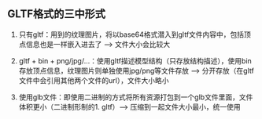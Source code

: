 ## GLTF格式的三中形式

1. 只有gltf：用到的纹理图片，将以base64格式潜入到gltf文件内容中，包括顶点信息也是一样嵌入进去了 --> 文件大小会比较大

2. gltf + bin + png/jpg/...：使用gltf描述模型结构（只存放结构描述），使用bin存放顶点信息，纹理图片则单独使用jpg/png等文件存放 --> 分开存放（在gltf文件中会引用其他两个文件的url），文件大小略小

3. 使用glb文件：即使用二进制的方式将所有资源打包到一个glb文件里面，文件体积更小（二进制形制的1. gltf）--> 压缩到一起文件大小最小，统一使用